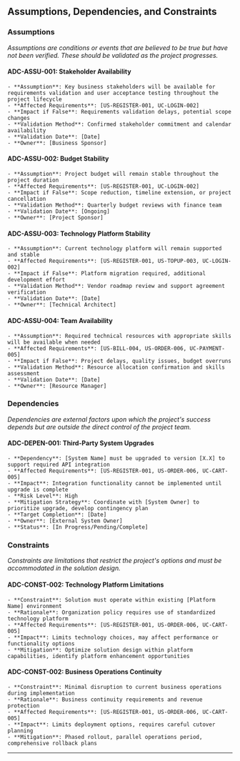 
## Assumptions, Dependencies, and Constraints

### Assumptions

*Assumptions are conditions or events that are believed to be true but have not been verified. These should be validated as the project progresses.*

#### ADC-ASSU-001: Stakeholder Availability  
    - **Assumption**: Key business stakeholders will be available for requirements validation and user acceptance testing throughout the project lifecycle
    - **Affected Requirements**: [US-REGISTER-001, UC-LOGIN-002]
    - **Impact if False**: Requirements validation delays, potential scope changes
    - **Validation Method**: Confirmed stakeholder commitment and calendar availability
    - **Validation Date**: [Date]
    - **Owner**: [Business Sponsor]

#### ADC-ASSU-002: Budget Stability
    - **Assumption**: Project budget will remain stable throughout the project duration
    - **Affected Requirements**: [US-REGISTER-001, UC-LOGIN-002]
    - **Impact if False**: Scope reduction, timeline extension, or project cancellation
    - **Validation Method**: Quarterly budget reviews with finance team
    - **Validation Date**: [Ongoing]
    - **Owner**: [Project Sponsor]

#### ADC-ASSU-003: Technology Platform Stability  
    - **Assumption**: Current technology platform will remain supported and stable
    - **Affected Requirements**: [US-REGISTER-001, US-TOPUP-003, UC-LOGIN-002]
    - **Impact if False**: Platform migration required, additional development effort
    - **Validation Method**: Vendor roadmap review and support agreement verification
    - **Validation Date**: [Date]
    - **Owner**: [Technical Architect]

#### ADC-ASSU-004: Team Availability  
    - **Assumption**: Required technical resources with appropriate skills will be available when needed
    - **Affected Requirements**: [US-BILL-004, US-ORDER-006, UC-PAYMENT-005]
    - **Impact if False**: Project delays, quality issues, budget overruns
    - **Validation Method**: Resource allocation confirmation and skills assessment
    - **Validation Date**: [Date]
    - **Owner**: [Resource Manager]

### Dependencies

*Dependencies are external factors upon which the project's success depends but are outside the direct control of the project team.*

#### ADC-DEPEN-001: Third-Party System Upgrades  
    - **Dependency**: [System Name] must be upgraded to version [X.X] to support required API integration
    - **Affected Requirements**: [US-REGISTER-001, US-ORDER-006, UC-CART-005]
    - **Impact**: Integration functionality cannot be implemented until upgrade is complete
    - **Risk Level**: High
    - **Mitigation Strategy**: Coordinate with [System Owner] to prioritize upgrade, develop contingency plan
    - **Target Completion**: [Date]
    - **Owner**: [External System Owner]
    - **Status**: [In Progress/Pending/Complete]

### Constraints

*Constraints are limitations that restrict the project's options and must be accommodated in the solution design.*

#### ADC-CONST-002: Technology Platform Limitations  
    - **Constraint**: Solution must operate within existing [Platform Name] environment
    - **Rationale**: Organization policy requires use of standardized technology platform
    - **Affected Requirements**: [US-REGISTER-001, US-ORDER-006, UC-CART-005]
    - **Impact**: Limits technology choices, may affect performance or functionality options
    - **Mitigation**: Optimize solution design within platform capabilities, identify platform enhancement opportunities

#### ADC-CONST-002: Business Operations Continuity  
    - **Constraint**: Minimal disruption to current business operations during implementation
    - **Rationale**: Business continuity requirements and revenue protection
    - **Affected Requirements**: [US-REGISTER-001, US-ORDER-006, UC-CART-005]
    - **Impact**: Limits deployment options, requires careful cutover planning
    - **Mitigation**: Phased rollout, parallel operations period, comprehensive rollback plans

---
